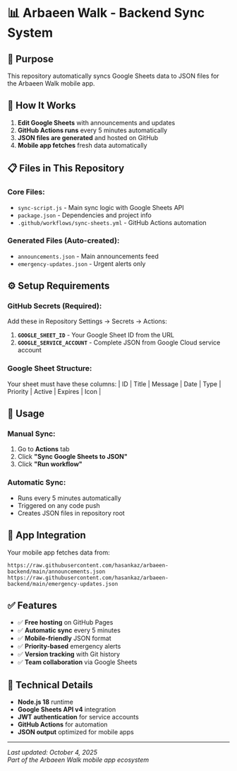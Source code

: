 # 📊 Arbaeen Walk - Backend Sync System

## 🎯 **Purpose**
This repository automatically syncs Google Sheets data to JSON files for the Arbaeen Walk mobile app.

## 🔄 **How It Works**
1. **Edit Google Sheets** with announcements and updates
2. **GitHub Actions runs** every 5 minutes automatically  
3. **JSON files are generated** and hosted on GitHub
4. **Mobile app fetches** fresh data automatically

## 📋 **Files in This Repository**

### **Core Files:**
- `sync-script.js` - Main sync logic with Google Sheets API
- `package.json` - Dependencies and project info
- `.github/workflows/sync-sheets.yml` - GitHub Actions automation

### **Generated Files (Auto-created):**
- `announcements.json` - Main announcements feed
- `emergency-updates.json` - Urgent alerts only

## ⚙️ **Setup Requirements**

### **GitHub Secrets (Required):**
Add these in Repository Settings → Secrets → Actions:

1. **`GOOGLE_SHEET_ID`** - Your Google Sheet ID from the URL
2. **`GOOGLE_SERVICE_ACCOUNT`** - Complete JSON from Google Cloud service account

### **Google Sheet Structure:**
Your sheet must have these columns:
| ID | Title | Message | Date | Type | Priority | Active | Expires | Icon |

## 🚀 **Usage**

### **Manual Sync:**
1. Go to **Actions** tab
2. Click **"Sync Google Sheets to JSON"**
3. Click **"Run workflow"**

### **Automatic Sync:**
- Runs every 5 minutes automatically
- Triggered on any code push
- Creates JSON files in repository root

## 📱 **App Integration**

Your mobile app fetches data from:
```
https://raw.githubusercontent.com/hasankaz/arbaeen-backend/main/announcements.json
https://raw.githubusercontent.com/hasankaz/arbaeen-backend/main/emergency-updates.json
```

## ✅ **Features**
- ✅ **Free hosting** on GitHub Pages
- ✅ **Automatic sync** every 5 minutes  
- ✅ **Mobile-friendly** JSON format
- ✅ **Priority-based** emergency alerts
- ✅ **Version tracking** with Git history
- ✅ **Team collaboration** via Google Sheets

## 🔧 **Technical Details**
- **Node.js 18** runtime
- **Google Sheets API v4** integration  
- **JWT authentication** for service accounts
- **GitHub Actions** for automation
- **JSON output** optimized for mobile apps

---

*Last updated: October 4, 2025*  
*Part of the Arbaeen Walk mobile app ecosystem*